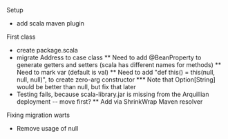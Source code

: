 
Setup
* add scala maven plugin


First class
* create package.scala
* migrate Address to case class
** Need to add @BeanProperty to generate getters and setters (scala has different names for methods)
** Need to mark var (default is val)
** Need to add "def this() = this(null, null, null)", to create zero-arg constructor
*** Note that Option[String] would be better than null, but fix that later
* Testing fails, because scala-library.jar is missing from the Arquillian deployment -- move first?
** Add via ShrinkWrap Maven resolver



Fixing migration warts
* Remove usage of null